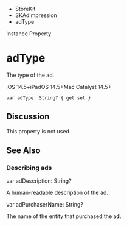 

- StoreKit
- SKAdImpression
-  adType 

Instance Property

# adType

The type of the ad.

iOS 14.5+iPadOS 14.5+Mac Catalyst 14.5+

``` source
var adType: String? { get set }
```

## Discussion

This property is not used.

## See Also

### Describing ads

var adDescription: String?

A human-readable description of the ad.

var adPurchaserName: String?

The name of the entity that purchased the ad.

